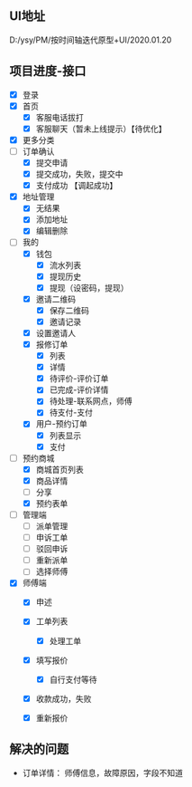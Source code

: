 ## UI地址
D:/ysy/PM/按时间轴迭代原型+UI/2020.01.20

## 项目进度-接口
- [x] 登录
- [x] 首页
    - [x] 客服电话拔打
    - [x] 客服聊天（暂未上线提示）【待优化】
- [x] 更多分类
- [ ] 订单确认
    - [x]  提交申请
    - [x]  提交成功，失败，提交中
    - [x]  支付成功 【调起成功】
- [x] 地址管理
    - [x] 无结果
    - [x] 添加地址
    - [x] 编辑删除
- [ ] 我的
    - [x] 钱包    
        - [x] 流水列表
        - [x] 提现历史
        - [x] 提现（设密码，提现）
    - [x] 邀请二维码
        - [x] 保存二维码
        - [x] 邀请记录
    - [x] 设置邀请人
    - [x] 报修订单
        - [x] 列表
        - [x] 详情
        - [x] 待评价-评价订单
        - [x] 已完成-评价详情
        - [x] 待处理-联系网点，师傅
        - [x] 待支付-支付
     - [x] 用户-预约订单
        - [x] 列表显示
        - [x] 支付
- [ ] 预约商城
    - [x] 商城首页列表
    - [x] 商品详情
    - [ ] 分享
    - [x] 预约表单
- [ ] 管理端
   - [ ] 派单管理 
   - [ ] 申诉工单 
   - [ ] 驳回申诉 
   - [ ] 重新派单 
   - [ ] 选择师傅 
- [x] 师傅端
    - [x] 申述
    - [x] 工单列表
        - [x] 处理工单
    - [x] 填写报价
        - [x] 自行支付等待
    - [x] 收款成功，失败
    - [x] 重新报价



## 解决的问题
- 订单详情： 师傅信息，故障原因，字段不知道

